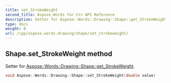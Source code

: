```yaml
---
title: set_StrokeWeight
second_title: Aspose.Words for C++ API Reference
description: Setter for Aspose::Words::Drawing::Shape::get_StrokeWeight. 
type: docs
weight: 0
url: /cpp/aspose.words.drawing/shape/set_strokeweight/
---
```

## Shape.set_StrokeWeight method


Setter for [Aspose::Words::Drawing::Shape::get_StrokeWeight](./get_strokeweight/).

```cpp
void Aspose::Words::Drawing::Shape::set_StrokeWeight(double value)
```

